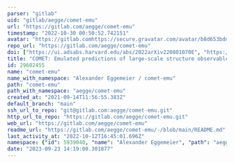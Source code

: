 ```yaml
---
parser: "gitlab"
uid: "gitlab/aegge/comet-emu"
url: "https://gitlab.com/aegge/comet-emu"
timestamp: "2022-10-30 00:50:52.742151"
avatar: "https://gitlab.comhttps://secure.gravatar.com/avatar/b8d653bdd242bb4be14430a4f1bdf4ae?s=80&d=identicon"
repo_url: "https://gitlab.com/aegge/comet-emu"
doi: ["https://ui.adsabs.harvard.edu/abs/2022arXiv220801070E", "https://ui.adsabs.harvard.edu/abs/2022ascl.soft10007E/abstract"]
title: "COMET: Emulated predictions of large-scale structure observables"
id: 29602455
name: "comet-emu"
name_with_namespace: "Alexander Eggemeier / comet-emu"
path: "comet-emu"
path_with_namespace: "aegge/comet-emu"
created_at: "2021-09-14T11:56:55.383Z"
default_branch: "main"
ssh_url_to_repo: "git@gitlab.com:aegge/comet-emu.git"
http_url_to_repo: "https://gitlab.com/aegge/comet-emu.git"
web_url: "https://gitlab.com/aegge/comet-emu"
readme_url: "https://gitlab.com/aegge/comet-emu/-/blob/main/README.md"
last_activity_at: "2022-10-12T16:45:01.696Z"
namespace: {"id": 5939040, "name": "Alexander Eggemeier", "path": "aegge", "kind": "user", "full_path": "aegge", "parent_id": null, "avatar_url": "https://secure.gravatar.com/avatar/b8d653bdd242bb4be14430a4f1bdf4ae?s=80&d=identicon", "web_url": "https://gitlab.com/aegge"}
date: "2023-09-23 14:19:00.301877"
---
```


